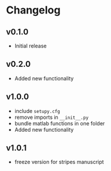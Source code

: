 # Changelog

## v0.1.0
- Initial release

## v0.2.0
- Added new functionality

## v1.0.0
- include `setupy.cfg`
- remove imports in `__init__.py`
- bundle matlab functions in one folder
- Added new functionality

## v1.0.1
- freeze version for stripes manuscript